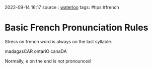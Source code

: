 2022-09-14 16:17
source : [waterloo]()
tags: #tips #french 

# Basic French Pronunciation Rules


Stress on french word is always on the last syllable.

madagasCAR
ontariO
canaDA

Normally, e on the end is not pronounced 

